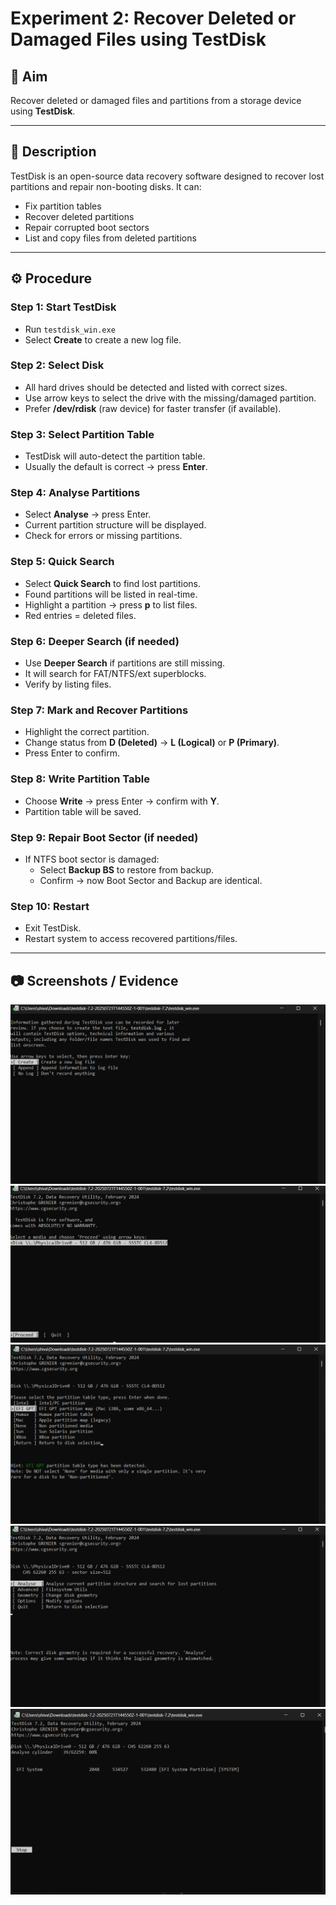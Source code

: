 # Experiment 2: Recover Deleted or Damaged Files using TestDisk

## 🎯 Aim
Recover deleted or damaged files and partitions from a storage device using **TestDisk**.

---

## 📝 Description
TestDisk is an open-source data recovery software designed to recover lost partitions and repair non-booting disks. It can:

- Fix partition tables
- Recover deleted partitions
- Repair corrupted boot sectors
- List and copy files from deleted partitions

---

## ⚙️ Procedure

### Step 1: Start TestDisk
- Run `testdisk_win.exe`
- Select **Create** to create a new log file.

### Step 2: Select Disk
- All hard drives should be detected and listed with correct sizes.
- Use arrow keys to select the drive with the missing/damaged partition.
- Prefer **/dev/rdisk** (raw device) for faster transfer (if available).

### Step 3: Select Partition Table
- TestDisk will auto-detect the partition table.
- Usually the default is correct → press **Enter**.

### Step 4: Analyse Partitions
- Select **Analyse** → press Enter.
- Current partition structure will be displayed.
- Check for errors or missing partitions.

### Step 5: Quick Search
- Select **Quick Search** to find lost partitions.
- Found partitions will be listed in real-time.
- Highlight a partition → press **p** to list files.
- Red entries = deleted files.

### Step 6: Deeper Search (if needed)
- Use **Deeper Search** if partitions are still missing.
- It will search for FAT/NTFS/ext superblocks.
- Verify by listing files.

### Step 7: Mark and Recover Partitions
- Highlight the correct partition.
- Change status from **D (Deleted)** → **L (Logical)** or **P (Primary)**.
- Press Enter to confirm.

### Step 8: Write Partition Table
- Choose **Write** → press Enter → confirm with **Y**.
- Partition table will be saved.

### Step 9: Repair Boot Sector (if needed)
- If NTFS boot sector is damaged:
  - Select **Backup BS** to restore from backup.
  - Confirm → now Boot Sector and Backup are identical.

### Step 10: Restart
- Exit TestDisk.
- Restart system to access recovered partitions/files.

---

## 📷 Screenshots / Evidence
![](screenshots/21.png)
![](screenshots/22.png)
![](screenshots/23.png)
![](screenshots/24.png)
![](screenshots/25.png)




